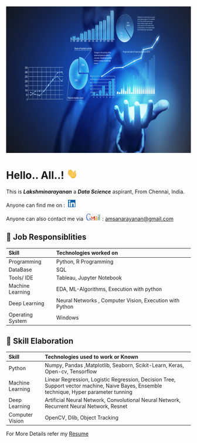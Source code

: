 <img src = "https://github.com/ApacheNaren/Lakshminarayanan/blob/main/data.jpeg" height = 400 width = 100%><img>


# Hello..  All..! <img src="https://github.com/ApacheNaren/Lakshminarayanan/blob/main/wave.gif" width="30px">

This is ***Lakshminarayanan*** a ***Data Science*** aspirant, From Chennai, India.


Anyone can find me on : &nbsp;<a href = "https://www.linkedin.com/in/apache-naren/" ><img src = "https://github.com/ApacheNaren/Lakshminarayanan/blob/main/Linkedin.png" height="20"><img></a>

Anyone can also contact me via 
&nbsp;<img src = "https://github.com/ApacheNaren/Lakshminarayanan/blob/main/gmail1.png" height = 20 width = 40><img> : amsanarayanan@gmail.com

## :wrench: Job Responsiblities

| Skill | Technologies worked on | 
|:--|:------------|
| Programming | Python, R Programming |
| DataBase | SQL |
| Tools/ IDE | Tableau, Jupyter Notebook |
| Machine Learning | EDA, ML-Algorithms, Execution with python |
| Deep Learning | Neural Networks , Computer Vision, Execution with Python |
| Operating System | Windows |

## :notebook_with_decorative_cover: Skill Elaboration

| Skill | Technologies used to work or Known | 
|:--|:------------|
| Python | Numpy, Pandas ,Matplotlib, Seaborn, Scikit-Learn, Keras, Open-cv, Tensorflow |
| Machine Learning | Linear Regression, Logistic Regression, Decision Tree, Support vector machine, Naive Bayes, Ensemble technique, Hyper parameter tunning  |
| Deep Learning | Artificial Neural Network, Convolutional Neural Network, Recurrent Neural Network, Resnet|
| Computer Vision | OpenCV, Dlib, Object Tracking  |

For More Details refer my <a href = "https://github.com/ApacheNaren/Lakshminarayanan/blob/main/Lakshminarayanan%2010-10-2021%20New.pdf">Resume</a>
  

